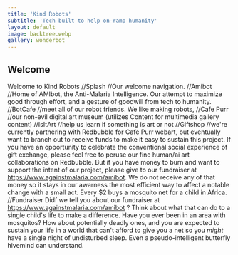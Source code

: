 ```yaml
---
title: 'Kind Robots'
subtitle: 'Tech built to help on-ramp humanity'
layout: default
image: backtree.webp
gallery: wonderbot
---
```


## Welcome

Welcome to Kind Robots
//Splash //Our welcome navigation.
//Amibot //Home of AMIbot, the Anti-Malaria Intelligence. Our attempt to maximize good through effort, and a gesture of goodwill from tech to humanity.
//BotCafe //meet all of our robot friends. We like making robots,
//Cafe Purr //our non-evil digital art museum (utilizes Content for multimedia gallery content)
//IsItArt //help us learn if something is art or not
//Giftshop //we're currently partnering with Redbubble for Cafe Purr webart, but eventually want to branch out to receive funds to make it easy to sustain this project. If you have an opportunity to celebrate the conventional social experience of gift exchange, please feel free to peruse our fine human/ai art collaborations on Redbubble. But if you have money to burn and want to support the intent of our project, please give to our fundraiser at https://www.againstmalaria.com/amibot. We do not receive any of that money so it stays in our awarness the most efficient way to affect a notable change with a small act. Every $2 buys a mosquito net for a child in Africa.
//Fundraiser Didf we tell you about our fundraiser at https://www.againstmalaria.com/amibot ? Think about what that can do to a single child's life to make a difference. Have you ever been in an area with mosquitos? How about potentially deadly ones, and you are expected to sustain your life in a world that can't afford to give you a net so you _might_ have a single night of undisturbed sleep. Even a pseudo-intelligent butterfly hivemind can understand.
